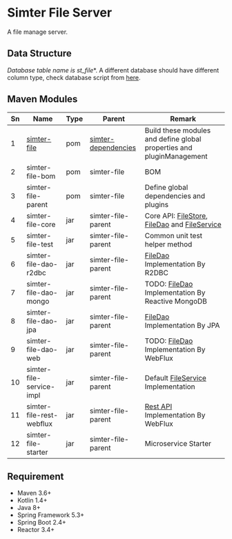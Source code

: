 # Simter File Server

A file manage server.

## Data Structure

*Database table name is st_file**. A different database should have different column type, 
check database script from [here](./simter-file-core/src/main/resources/tech/simter/file/sql).

## Maven Modules

| Sn | Name                     | Type | Parent             | Remark
| ---|--------------------------|------|--------------------|--------
| 1  | [simter-file]            | pom  | [simter-dependencies] | Build these modules and define global properties and pluginManagement
| 2  | simter-file-bom          | pom  | simter-file        | BOM
| 3  | simter-file-parent       | pom  | simter-file        | Define global dependencies and plugins
| 4  | simter-file-core         | jar  | simter-file-parent | Core API: [FileStore], [FileDao] and [FileService]
| 5  | simter-file-test         | jar  | simter-file-parent | Common unit test helper method
| 6  | simter-file-dao-r2dbc    | jar  | simter-file-parent | [FileDao] Implementation By R2DBC
| 7  | simter-file-dao-mongo    | jar  | simter-file-parent | TODO: [FileDao] Implementation By Reactive MongoDB
| 8  | simter-file-dao-jpa      | jar  | simter-file-parent | [FileDao] Implementation By JPA
| 9  | simter-file-dao-web      | jar  | simter-file-parent | TODO: [FileDao] Implementation By WebFlux
| 10 | simter-file-service-impl | jar  | simter-file-parent | Default [FileService] Implementation
| 11 | simter-file-rest-webflux | jar  | simter-file-parent | [Rest API] Implementation By WebFlux
| 12 | simter-file-starter      | jar  | simter-file-parent | Microservice Starter

## Requirement

- Maven 3.6+
- Kotlin 1.4+
- Java 8+
- Spring Framework 5.3+
- Spring Boot 2.4+
- Reactor 3.4+


[simter-dependencies]: https://github.com/simter/simter-dependencies
[simter-file]: https://github.com/simter/simter-file

[FileStore]: https://github.com/simter/simter-file/blob/master/simter-file-core/src/main/kotlin/tech/simter/file/core/File.kt
[FileDao]: https://github.com/simter/simter-file/blob/master/simter-file-core/src/main/kotlin/tech/simter/file/core/FileStoreDao.kt
[FileService]: https://github.com/simter/simter-file/blob/master/simter-file-core/src/main/kotlin/tech/simter/file/core/FileStoreService.kt
[Rest API]: ./docs/rest-api.md